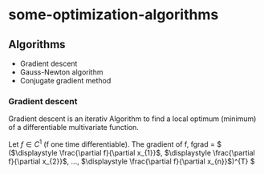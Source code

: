 # some-optimization-algorithms

## Algorithms
- Gradient descent
- Gauss-Newton algorithm
- Conjugate gradient method

### Gradient descent
Gradient descent is an iterativ Algorithm to find a local optimum (minimum) of a differentiable multivariate function.

Let $f \in C^{1}$ (f one time differentiable). The gradient of f, fgrad = $ ($\displaystyle \frac{\partial f}{\partial x_{1}}$, $\displaystyle \frac{\partial f}{\partial x_{2}}$, ..., $\displaystyle \frac{\partial f}{\partial x_{n}}$)^{T} $


